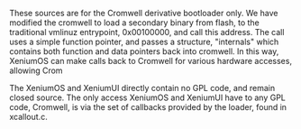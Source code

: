 These sources are for the Cromwell derivative bootloader only.
We have modified the cromwell to load a 
secondary binary from flash, to the traditional vmlinuz 
entrypoint, 0x00100000, and call this address.  The call 
uses a simple function pointer, and passes a structure, 
"internals" which contains both function and data pointers 
back into cromwell.  In this way, XeniumOS can make calls back to 
Cromwell for various hardware accesses, allowing Crom 

The XeniumOS and XeniumUI directly contain no GPL code, and remain 
closed source.  The only access XeniumOS and XeniumUI have to any GPL 
code, Cromwell, is via the set of callbacks provided by the 
loader, found in xcallout.c.  